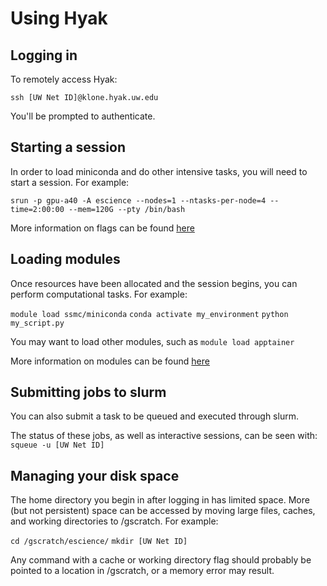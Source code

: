 # Using Hyak

## Logging in

To remotely access Hyak:

`ssh [UW Net ID]@klone.hyak.uw.edu`

You'll be prompted to authenticate.

## Starting a session

In order to load miniconda and do other intensive tasks, you will need to start a session. For example:

`srun -p gpu-a40 -A escience --nodes=1 --ntasks-per-node=4 --time=2:00:00 --mem=120G --pty /bin/bash`

More information on flags can be found [here](https://wiki.cac.washington.edu/display/hyakusers/Mox_scheduler)

## Loading modules

Once resources have been allocated and the session begins, you can perform computational tasks. For example:

`module load ssmc/miniconda`
`conda activate my_environment`
`python my_script.py`

You may want to load other modules, such as
`module load apptainer`

More information on modules can be found [here](https://hyak.uw.edu/docs/tools/modules/)

## Submitting jobs to slurm

You can also submit a task to be queued and executed through slurm. 

The status of these jobs, as well as interactive sessions, can be seen with:
`squeue -u [UW Net ID]`

## Managing your disk space 

The home directory you begin in after logging in has limited space. More (but not persistent) space can be accessed by moving large files, caches, and working directories to /gscratch. For example:

`cd /gscratch/escience/`
`mkdir [UW Net ID]`

Any command with a cache or working directory flag should probably be pointed to a location in /gscratch, or a memory error may result. 
